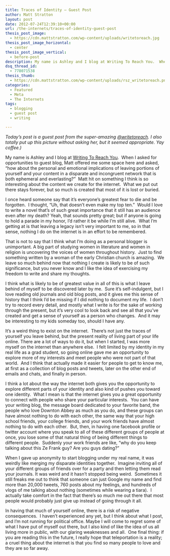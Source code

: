 ```yaml
---
title: Traces of Identity – Guest Post
author: Matt Stratton
layout: post
date: 2012-07-24T12:39:10+00:00
url: /the-internets/traces-of-identity-guest-post
thesis_post_image:
  - https://cdn.mattstratton.com/wp-content/uploads/writetoreach.jpg
thesis_post_image_horizontal:
  - center
thesis_post_image_vertical:
  - before-post
description: My name is Ashley and I blog at Writing To Reach You.  When I asked for opportunities to guest blog, Matt offered me some space here and asked, “how about the personal and emotional implications of leaving portions of yourself and your content in a disparate and incongruent network that is both ephemeral and everlasting?”
dsq_thread_id:
  - 778071538
thesis_thumb:
  - https://cdn.mattstratton.com/wp-content/uploads/rsz_writetoreach.png
categories:
  - Featured
  - Meta
  - The Internets
tags:
  - blogging
  - guest post
  - writing

---
```

_Today&#8217;s post is a guest post from the super-amazing <a href="https://twitter.com/writetoreach" target="_blank">@writetoreach</a>. I also totally put up this picture without asking her, but it seemed appropriate. Yay coffee.)_

My name is Ashley and I blog at <a href="https://www.writingtoreachyou.com/" target="_blank">Writing To Reach You</a>.  When I asked for opportunities to guest blog, Matt offered me some space here and asked, “how about the personal and emotional implications of leaving portions of yourself and your content in a disparate and incongruent network that is both ephemeral and everlasting?”  Matt hit on something I think is so interesting about the content we create for the internet.  What we put out there stays forever, but so much is created that most of it is lost or buried.

I once heard someone say that it’s everyone’s greatest fear to die and be forgotten.  I thought, “Uh, that doesn’t even make my top ten.”  Would I love to write a novel that’s of such great importance that it still has an audience even after my death? Yeah, that sounds pretty great; but if anyone is going to hold a parade in my honor, I’d rather it be while I’m still alive.  What I’m getting at is that leaving a legacy isn’t very important to me, so in that sense, nothing I do on the internet is in an effort to be remembered.

That is not to say that I think what I’m doing as a personal blogger is unimportant. A big part of studying women in literature and women in religion is uncovering the voices of women throughout history.  Just to find something written by a woman of the early Christian church is amazing.  We leave so much behind now that nothing I create is likely to be of such significance, but you never know and I like the idea of exercising my freedom to write and share my thoughts.

I think what is likely to be of greatest value in all of this is what I leave behind of myself to be discovered later by me.  Sure it’s self-indulgent, but I love reading old journals and old blog posts, and it gives me this sense of history that I think I’d be missing if I did nothing to document my life.  I don’t try to record every detail, and mostly what I write is for the sake of working through the present, but it’s very cool to look back and see all that you’ve created and get a sense of yourself as a person who changes.  And it may be interesting to my kids someday too, should I have any.

It’s a weird thing to exist on the internet.  There’s not just the traces of yourself you leave behind, but the present reality of living part of your life online. There are a lot of ways to do it, but when I started, I was more myself on the internet than anywhere else.  I felt limited by my identity in my real life as a grad student, so going online gave me an opportunity to explore more of my interests and meet people who were not part of that world.  And I think that actually made it easier for people to get to know me, at first as a collection of blog posts and tweets, later on the other end of emails and chats, and finally in person.

I think a lot about the way the internet both gives you the opportunity to explore different parts of your identity and also kind of pushes you toward one identity.  What I mean is that the internet gives you a great opportunity to connect with people who share your particular interests.  You can have your writing blog, the message board dedicated to your favorite band, the people who love Downton Abbey as much as you do, and these groups can have almost nothing to do with each other, the same way that your high school friends, your college friends, and your work friends have almost nothing to do with each other.  But, then, in having one facebook profile or twitter account where you speak to all of these different groups of people at once, you lose some of that natural thing of being different things to different people.  Suddenly your work friends are like, “why do you keep talking about this Ze Frank guy? Are you guys dating?”

When I gave up anonymity to start blogging under my real name, it was weirdly like merging my disparate identities together.  Imagine inviting all of your different groups of friends over for a party and then letting them read your journals. It was weird and it hasn’t stopped being weird.  Sometimes it still freaks me out to think that someone can just Google my name and find more than 20,000 tweets, 760 posts about my feelings, and hundreds of vlogs of me talking about nothing (sometimes while wearing a tiara).  I actually take comfort in the fact that there’s so much me out there that most people would probably just give up instead of going through it all.

In having that much of yourself online, there is a risk of negative consequences.  I haven’t experienced any yet, but I think about what I post, and I’m not running for political office. Maybe I will come to regret some of what I have put of myself out there, but I also kind of like the idea of us all living more in public, with our glaring weaknesses and all.  One final thing: if you are reading this in the future, I really hope that teleportation is a reality; a cruel thing about the internet is that you find so many people to love and they are so far away.
